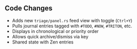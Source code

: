 ## Code Changes

- Adds new `triage/panel.rs` feed view with toggle (`Ctrl+Y`)
- Pulls journal entries tagged with `#TODO`, `#NOW`, `#TRITON`, etc.
- Displays in chronological or priority order
- Allows quick archive/dismiss via key
- Shared state with Zen entries
